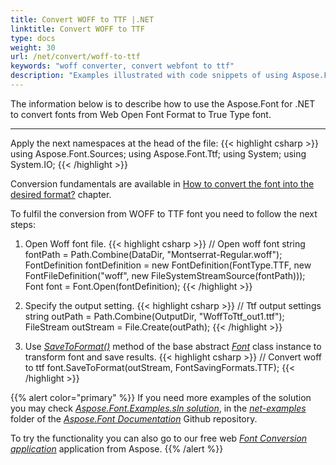 ```yaml
---
title: Convert WOFF to TTF |.NET
linktitle: Convert WOFF to TTF
type: docs
weight: 30
url: /net/convert/woff-to-ttf
keywords: "woff converter, convert webfont to ttf"
description: "Examples illustrated with code snippets of using Aspose.Font for .NET for converting font woff to ttf"
---
```


The information below is to describe how to use the Aspose.Font for .NET to convert fonts from Web Open Font Format to True Type font.
_______

Apply the next namespaces at the head of the file:
{{< highlight csharp >}} 
using Aspose.Font.Sources;
using Aspose.Font.Ttf;
using System;
using System.IO;
{{< /highlight >}}

Conversion fundamentals are available in [How to convert the font into the desired format?](https://docs.aspose.com//font/net/convert/#how-to-convert-the-font-into-the-desired-format) chapter.

To fulfil the conversion from WOFF to TTF font you need to follow the next steps:

1. Open Woff font file.
{{< highlight csharp >}} 
    // Open woff font
    string fontPath = Path.Combine(DataDir, "Montserrat-Regular.woff");
    FontDefinition fontDefinition = new FontDefinition(FontType.TTF, new FontFileDefinition("woff", new FileSystemStreamSource(fontPath)));
    Font font = Font.Open(fontDefinition);
{{< /highlight >}}

2. Specify the output setting.
{{< highlight csharp >}} 
    // Ttf output settings
    string outPath = Path.Combine(OutputDir, "WoffToTtf_out1.ttf");
    FileStream outStream = File.Create(outPath);
{{< /highlight >}}

3. Use [*SaveToFormat()*](https://apireference.aspose.com/font/net/aspose.font/font/methods/savetoformat) method of the base abstract [*Font*](https://apireference.aspose.com/font/net/aspose.font/font) class instance to transform font and save results.
{{< highlight csharp >}} 
    // Convert woff to ttf
    font.SaveToFormat(outStream, FontSavingFormats.TTF);
{{< /highlight >}}

{{% alert color="primary" %}}
If you need more examples of the solution you may check [*Aspose.Font.Examples.sln solution*](https://github.com/aspose-font/Aspose.Font-Documentation/tree/master/net-examples), in the [*net-examples*](https://github.com/aspose-font/Aspose.Font-Documentation/tree/master/net-examples) folder of the [*Aspose.Font Documentation*](https://github.com/aspose-font/Aspose.Font-Documentation) Github repository.

To try the functionality you can also go to our free web [*Font Conversion application*](https://products.aspose.app/font/conversion) application from Aspose.
{{% /alert %}}